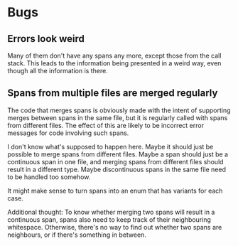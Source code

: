 # Bugs

## Errors look weird

Many of them don't have any spans any more, except those from the call stack. This leads to the information being presented in a weird way, even though all the information is there.

## Spans from multiple files are merged regularly

The code that merges spans is obviously made with the intent of supporting merges between spans in the same file, but it is regularly called with spans from different files. The effect of this are likely to be incorrect error messages for code involving such spans.

I don't know what's supposed to happen here. Maybe it should just be possible to merge spans from different files. Maybe a span should just be a continuous span in one file, and merging spans from different files should result in a different type. Maybe discontinuous spans in the same file need to be handled too somehow.

It might make sense to turn spans into an enum that has variants for each case.

Additional thought: To know whether merging two spans will result in a continuous span, spans also need to keep track of their neighbouring whitespace. Otherwise, there's no way to find out whether two spans are neighbours, or if there's something in between.
